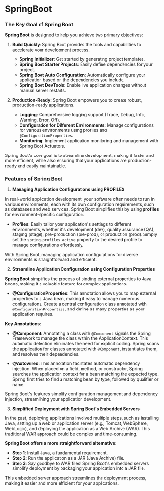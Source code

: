 # SpringBoot

### The Key Goal of Spring Boot

**Spring Boot** is designed to help you achieve two primary objectives:

1. **Build Quickly**: Spring Boot provides the tools and capabilities to accelerate your development process.

    - **Spring Initializer**: Get started by generating project templates.
    - **Spring Boot Starter Projects**: Easily define dependencies for your project.
    - **Spring Boot Auto Configuration**: Automatically configure your application based on the dependencies you include.
    - **Spring Boot DevTools**: Enable live application changes without manual server restarts.

2. **Production-Ready**: Spring Boot empowers you to create robust, production-ready applications.

    - **Logging**: Comprehensive logging support (Trace, Debug, Info, Warning, Error, Off).
    - **Configuration for Different Environments**: Manage configurations for various environments using profiles and `@ConfigurationProperties`.
    - **Monitoring**: Implement application monitoring and management with Spring Boot Actuators.

Spring Boot's core goal is to streamline development, making it faster and more efficient, while also ensuring that your applications are production-ready and easily maintainable.

### **Features of Spring Boot**
1. **Managing Application Configurations using PROFILES** 

In real-world application development, your software often needs to run in various environments, each with its own configuration requirements, such as databases and web services. Spring Boot simplifies this by using **profiles** for environment-specific configuration.

- **Profiles**: Easily tailor your application's settings to different environments, whether it's development (dev), quality assurance (QA), staging (stage), pre-production (pre-prod), or production (prod). Simply set the `spring.profiles.active` property to the desired profile to manage configurations effortlessly.

With Spring Boot, managing application configurations for diverse environments is straightforward and efficient.

2. **Streamline Application Configuration using Configuration Properties**

**Spring Boot** simplifies the process of binding external properties to Java beans, making it a valuable feature for complex applications.

- **@ConfigurationProperties**: This annotation allows you to map external properties to a Java bean, making it easy to manage numerous configurations. Create a central configuration class annotated with `@ConfigurationProperties`, and define as many properties as your application requires.

**Key Annotations**:

- **@Component**: Annotating a class with `@Component` signals the Spring Framework to manage the class within the ApplicationContext. This automatic detection eliminates the need for explicit coding. Spring scans the application for classes annotated with `@Component`, instantiates them, and resolves their dependencies.

- **@Autowired**: This annotation facilitates automatic dependency injection. When placed on a field, method, or constructor, Spring searches the application context for a bean matching the expected type. Spring first tries to find a matching bean by type, followed by qualifier or name.

Spring Boot's features simplify configuration management and dependency injection, streamlining your application development.

3. **Simplified Deployment with Spring Boot's Embedded Servers**

In the past, deploying applications involved multiple steps, such as installing Java, setting up a web or application server (e.g., Tomcat, WebSphere, WebLogic), and deploying the application as a Web Archive (WAR). This traditional WAR approach could be complex and time-consuming.

**Spring Boot offers a more straightforward alternative**:

- **Step 1**: Install Java, a fundamental requirement.
- **Step 2**: Run the application as a JAR (Java Archive) file.
- **Step 3**: Say goodbye to WAR files! Spring Boot's embedded servers simplify deployment by packaging your application into a JAR file.

This embedded server approach streamlines the deployment process, making it easier and more efficient for your applications.


